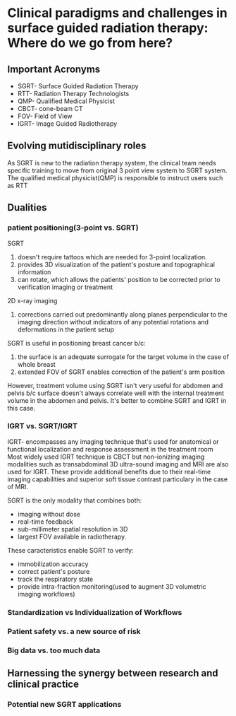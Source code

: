 # Clinical paradigms and challenges in surface guided radiation therapy: Where do we go from here?

## Important Acronyms
* SGRT- Surface Guided Radiation Therapy
* RTT- Radiation Therapy Technologists
* QMP- Qualified Medical Physicist
* CBCT- cone-beam CT
* FOV- Field of View
* IGRT- Image Guided Radiotherapy

## Evolving mutidisciplinary roles
As SGRT is new to the radiation therapy system, the clinical team needs specific training to move from original 3 point view system to SGRT system.
The qualified medical physicist(QMP) is responsible to instruct users such as RTT

## Dualities
### patient positioning(3-point vs. SGRT)
SGRT
1. doesn't require tattoos which are needed for 3-point localization. 
2. provides 3D visualization of the patient's posture and topographical information
3. can rotate, which allows the patients' position to be corrected prior to verification imaging or treatment

2D x-ray imaging
1. corrections carried out predominantly along planes perpendicular to the imaging direction without indicators of any potential rotations and deformations in the patient setup

SGRT is useful in positioning breast cancer b/c: 
1. the surface is an adequate surrogate for the target volume in the case of whole breast
2. extended FOV of SGRT enables correction of the patient's arm position

However, treatment volume using SGRT isn't very useful for abdomen and pelvis b/c surface doesn't always correlate well with the internal
treatment volume in the abdomen and pelvis. It's better to combine SGRT and IGRT in this case.

### IGRT vs. SGRT/IGRT
IGRT- encompasses any imaging technique that's used for anatomical or functional localization and response assessment in the treatment room
Most widely used IGRT technique is CBCT but non-ionizing imaging modalities such as transabdominal 3D ultra-sound imaging and MRI are also used for
IGRT. These provide additional benefits due to their real-time imaging capabilities and superior soft tissue contrast particulary in the case of MRI.

SGRT is the only modality that combines both: 
* imaging without dose 
* real-time feedback
* sub-millimeter spatial resolution in 3D
* largest FOV available in radiotherapy.

These caracteristics enable SGRT to verify:
* immobilization accuracy
* correct patient's posture
* track the respiratory state
* provide intra-fraction monitoring(used to augment 3D volumetric imaging workflows)

### Standardization vs Individualization of Workflows

### Patient safety vs. a new source of risk

### Big data vs. too much data

## Harnessing the synergy between research and clinical practice

### Potential new SGRT applications
